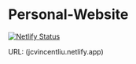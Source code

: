 # Personal-Website

[![Netlify Status](https://api.netlify.com/api/v1/badges/4b89b927-a19f-4f2a-9728-9eb4899b8961/deploy-status)](https://app.netlify.com/sites/jcvincentliu/deploys)


URL: (jcvincentliu.netlify.app)
